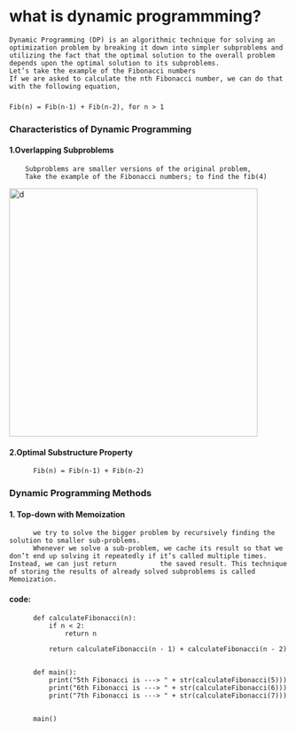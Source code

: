 # what is dynamic programmming?
    Dynamic Programming (DP) is an algorithmic technique for solving an optimization problem by breaking it down into simpler subproblems and utilizing the fact that the optimal solution to the overall problem depends upon the optimal solution to its subproblems.
    Let’s take the example of the Fibonacci numbers
    If we are asked to calculate the nth Fibonacci number, we can do that with the following equation,
###  
    Fib(n) = Fib(n-1) + Fib(n-2), for n > 1  
    
###  Characteristics of Dynamic Programming
####  1.Overlapping Subproblems
        Subproblems are smaller versions of the original problem, 
        Take the example of the Fibonacci numbers; to find the fib(4)
<img width="448" alt="d" src="https://user-images.githubusercontent.com/78050476/182662413-bcc93780-c3ff-43e1-bab8-e3bb8a003bd7.png">

####  2.Optimal Substructure Property
          Fib(n) = Fib(n-1) + Fib(n-2)
         
### Dynamic Programming Methods
#### 1. Top-down with Memoization
          we try to solve the bigger problem by recursively finding the solution to smaller sub-problems.
          Whenever we solve a sub-problem, we cache its result so that we don’t end up solving it repeatedly if it’s called multiple times. Instead, we can just return           the saved result. This technique of storing the results of already solved subproblems is called Memoization.
#### code:
          def calculateFibonacci(n):
              if n < 2:
                  return n

              return calculateFibonacci(n - 1) + calculateFibonacci(n - 2)


          def main():
              print("5th Fibonacci is ---> " + str(calculateFibonacci(5)))
              print("6th Fibonacci is ---> " + str(calculateFibonacci(6)))
              print("7th Fibonacci is ---> " + str(calculateFibonacci(7)))


          main()
